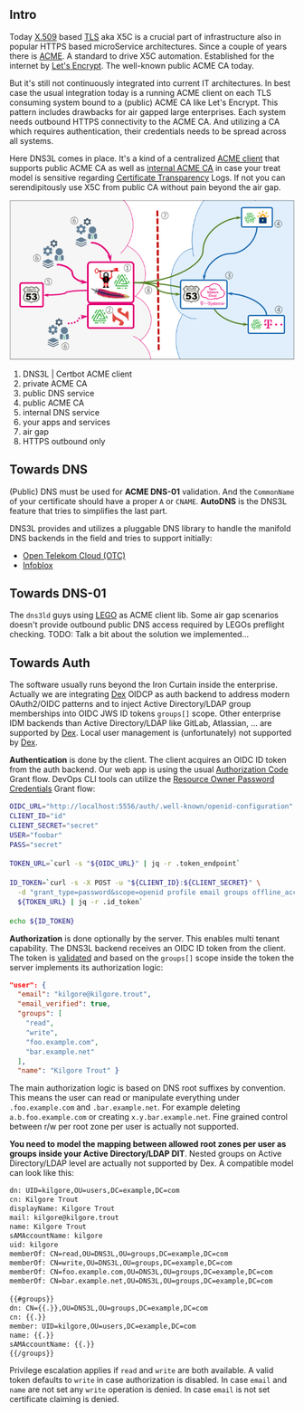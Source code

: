 ## Intro

Today [X.509][1] based [TLS][0] aka X5C is a crucial part of infrastructure also in popular HTTPS based microService architectures. Since a couple of years there is [ACME][3]. A standard to drive X5C automation. Established for the internet by [Let's Encrypt][4]. The well-known public ACME CA today.

But it's still not continuously integrated into current IT architectures. In best case the usual integration today is a running ACME client on each TLS consuming system bound to a (public) ACME CA like Let's Encrypt. This pattern includes drawbacks for air gapped large enterprises. Each system needs outbound HTTPS connectivity to the ACME CA. And utilizing a CA which requires authentication, their credentials needs to be spread across all systems.

Here DNS3L comes in place. It's a kind of a centralized [ACME client][5] that supports public ACME CA as well as [internal ACME CA][6] in case your treat model is sensitive regarding [Certificate Transparency][7] Logs. If not you can serendipitously use X5C from public CA without pain beyond the air gap.

[0]: https://wikipedia.org/wiki/Transport_Layer_Security
[1]: https://wikipedia.org/wiki/X.509
[2]: https://datatracker.ietf.org/doc/html/rfc8555
[3]: https://wikipedia.org/wiki/Automatic_Certificate_Management_Environment
[4]: https://letsencrypt.org/
[5]: https://certbot.eff.org/
[6]: https://smallstep.com/docs/step-ca
[7]: https://wikipedia.org/wiki/Certificate_Transparency

![DNS3L](.assets/figure1.png)

1. DNS3L | Certbot ACME client
2. private ACME CA
3. public DNS service
4. public ACME CA
5. internal DNS service
6. your apps and services
7. air gap
8. HTTPS outbound only

## Towards DNS

(Public) DNS must be used for **ACME DNS-01** validation. And the `CommonName` of your certificate should have a proper `A` or `CNAME`. **AutoDNS** is the DNS3L feature that tries to simplifies the last part.

DNS3L provides and utilizes a pluggable DNS library to handle the manifold DNS backends in the field and tries to support initially:

* [Open Telekom Cloud (OTC)][10]
* [Infoblox][13]

[10]: https://docs.otc.t-systems.com/dns/
[11]: https://desec.io/
[12]: https://doc.powerdns.com/authoritative/
[13]: https://www.infoblox.com/products/ddi/

## Towards DNS-01

The `dns3ld` guys using [LEGO][30] as ACME client lib. Some air gap scenarios doesn't provide outbound public DNS access required by LEGOs preflight checking.
TODO: Talk a bit about the solution we implemented...

[30]: https://github.com/go-acme/lego

## Towards Auth

The software usually runs beyond the Iron Curtain inside the enterprise. Actually we are integrating [Dex][21] OIDCP as auth backend to address modern OAuth2/OIDC patterns and to inject Active Directory/LDAP group memberships into OIDC JWS ID tokens `groups[]` scope. Other enterprise IDM backends than Active Directory/LDAP like GitLab, Atlassian, ... are supported by [Dex][21]. Local user management is (unfortunately) not supported by [Dex][21].

**Authentication** is done by the client. The client acquires an OIDC ID token from the auth backend. Our web app is using the usual [Authorization Code][22] Grant flow. DevOps CLI tools can utilize the [Resource Owner Password Credentials][23] Grant flow:

[21]: https://dexidp.io/
[22]: https://tools.ietf.org/html/rfc6749#section-4.1
[23]: https://tools.ietf.org/html/rfc6749#section-4.3

```bash
OIDC_URL="http://localhost:5556/auth/.well-known/openid-configuration"
CLIENT_ID="id"
CLIENT_SECRET="secret"
USER="foobar"
PASS="secret"

TOKEN_URL=`curl -s "${OIDC_URL}" | jq -r .token_endpoint`

ID_TOKEN=`curl -s -X POST -u "${CLIENT_ID}:${CLIENT_SECRET}" \
  -d "grant_type=password&scope=openid profile email groups offline_access&username=${USER}&password=${PASS}" \
  ${TOKEN_URL} | jq -r .id_token`

echo ${ID_TOKEN}
```

**Authorization** is done optionally by the server. This enables multi tenant capability. The DNS3L backend receives an OIDC ID token from the client. The token is [validated][24] and based on the `groups[]` scope inside the token the server implements its authorization logic:

[24]: https://dexidp.io/docs/using-dex/#consuming-id-tokens

```json
"user": {
  "email": "kilgore@kilgore.trout",
  "email_verified": true,
  "groups": [
    "read",
    "write",
    "foo.example.com",
    "bar.example.net"
  ],
  "name": "Kilgore Trout" }
```

The main authorization logic is based on DNS root suffixes by convention. This means the user can read or manipulate everything under `.foo.example.com` and `.bar.example.net`. For example deleting `a.b.foo.example.com` or creating `x.y.bar.example.net`. Fine grained control between r/w per root zone per user is actually not supported. 

**You need to model the mapping between allowed root zones per user as groups inside your Active Directory/LDAP DIT**. Nested groups on Active Directory/LDAP level are actually not supported by Dex. A compatible model can look like this:

```ldif
dn: UID=kilgore,OU=users,DC=example,DC=com
cn: Kilgore Trout
displayName: Kilgore Trout
mail: kilgore@kilgore.trout
name: Kilgore Trout
sAMAccountName: kilgore
uid: kilgore 
memberOf: CN=read,OU=DNS3L,OU=groups,DC=example,DC=com
memberOf: CN=write,OU=DNS3L,OU=groups,DC=example,DC=com
memberOf: CN=foo.example.com,OU=DNS3L,OU=groups,DC=example,DC=com
memberOf: CN=bar.example.net,OU=DNS3L,OU=groups,DC=example,DC=com

{{#groups}}
dn: CN={{.}},OU=DNS3L,OU=groups,DC=example,DC=com
cn: {{.}}
member: UID=kilgore,OU=users,DC=example,DC=com
name: {{.}}
sAMAccountName: {{.}}
{{/groups}}
```

Privilege escalation applies if `read` and `write` are both available. A valid token defaults to `write` in case authorization is disabled. In case `email` and `name` are not set any `write` operation is denied. In case `email` is not set certificate claiming is denied.

